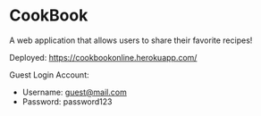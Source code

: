 # CookBook
A web application that allows users to share their favorite recipes!

Deployed: https://cookbookonline.herokuapp.com/

Guest Login Account: 
  - Username: guest@mail.com
  - Password: password123
